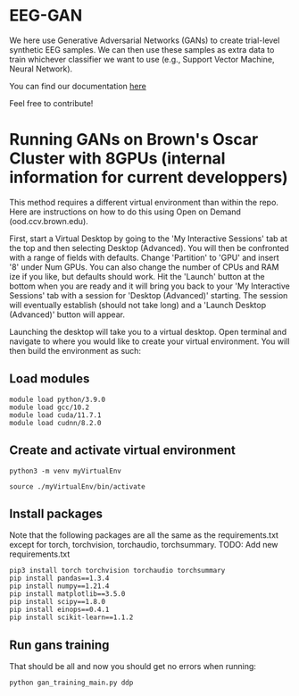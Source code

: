 # EEG-GAN

We here use Generative Adversarial Networks (GANs) to create trial-level synthetic EEG samples. We can then use these samples as extra data to train whichever classifier we want to use (e.g.,  Support Vector Machine, Neural Network).

You can find our documentation [here](https://autoresearch.github.io/EEG-GAN/)

Feel free to contribute!



# Running GANs on Brown's Oscar Cluster with 8GPUs (internal information for current developpers)

This method requires a different virtual environment than within the repo. Here are instructions on how to do this using Open on Demand (ood.ccv.brown.edu).

First, start a Virtual Desktop by going to the 'My Interactive Sessions' tab at the top and then selecting Desktop (Advanced). You will then be confronted with a range of fields with defaults. Change 'Partition' to 'GPU' and insert '8' under Num GPUs. You can also change the number of CPUs and RAM ize if you like, but defaults should work. Hit the 'Launch' button at the bottom when you are ready and it will bring you back to your 'My Interactive Sessions' tab with a session for 'Desktop (Advanced)' starting. The session will eventually establish (should not take long) and a 'Launch Desktop (Advanced)' button will appear.

Launching the desktop will take you to a virtual desktop. Open terminal and navigate to where you would like to create your virtual environment. You will then build the environment as such:

## Load modules
```
module load python/3.9.0
module load gcc/10.2
module load cuda/11.7.1
module load cudnn/8.2.0
```

## Create and activate virtual environment
```
python3 -m venv myVirtualEnv

source ./myVirtualEnv/bin/activate
```

## Install packages
Note that the following packages are all the same as the requirements.txt except for torch, torchvision, torchaudio, torchsummary. TODO: Add new requirements.txt
```
pip3 install torch torchvision torchaudio torchsummary 
pip install pandas==1.3.4
pip install numpy==1.21.4
pip install matplotlib==3.5.0
pip install scipy==1.8.0
pip install einops==0.4.1
pip install scikit-learn==1.1.2
```

## Run gans training
That should be all and now you should get no errors when running:
```
python gan_training_main.py ddp
```
